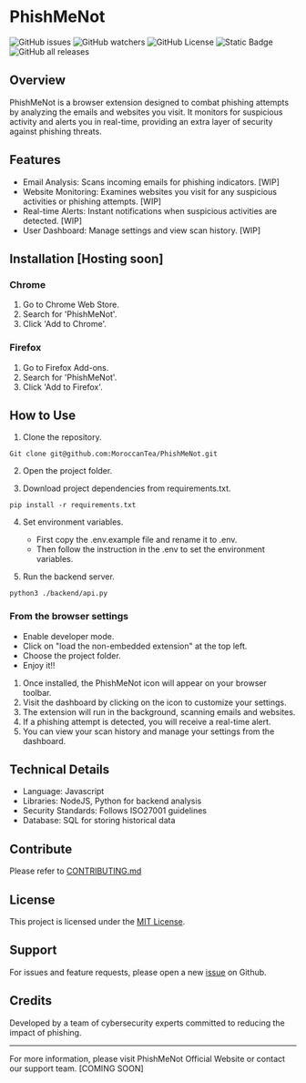 # PhishMeNot
![GitHub issues](https://img.shields.io/github/issues/MoroccanTea/PhishMeNot?color=yellow)
![GitHub watchers](https://img.shields.io/github/watchers/MoroccanTea/PhishMeNot)
![GitHub License](https://img.shields.io/github/license/MoroccanTea/PhishMeNot)
![Static Badge](https://img.shields.io/badge/Forever_Open_source-%E2%9D%A4%EF%B8%8F-white)
![GitHub all releases](https://img.shields.io/github/downloads/MoroccanTea/PhishMeNot/total)


## Overview

PhishMeNot is a browser extension designed to combat phishing attempts by analyzing the emails and websites you visit. It monitors for suspicious activity and alerts you in real-time, providing an extra layer of security against phishing threats.

## Features
- Email Analysis: Scans incoming emails for phishing indicators. [WIP]
- Website Monitoring: Examines websites you visit for any suspicious activities or phishing attempts. [WIP]
- Real-time Alerts: Instant notifications when suspicious activities are detected. [WIP]
- User Dashboard: Manage settings and view scan history. [WIP]

## Installation [Hosting soon]

### Chrome

1. Go to Chrome Web Store.
2. Search for 'PhishMeNot'.
3. Click 'Add to Chrome'.

### Firefox

1. Go to Firefox Add-ons.
2. Search for 'PhishMeNot'.
3. Click 'Add to Firefox'.


## How to Use 
1. Clone the repository.

`Git clone git@github.com:MoroccanTea/PhishMeNot.git`

2. Open the project folder.

3. Download project dependencies from requirements.txt.

`pip install -r requirements.txt`

4. Set environment variables.
    - First copy the .env.example file and rename it to .env.
    - Then follow the instruction in the .env to set the environment variables.

5. Run the backend server.

`python3 ./backend/api.py`


### From the browser settings

- Enable developer mode.
- Click on "load the non-embedded extension" at the top left.
- Choose the project folder.
- Enjoy it!!

1. Once installed, the PhishMeNot icon will appear on your browser toolbar.
2. Visit the dashboard by clicking on the icon to customize your settings.
3. The extension will run in the background, scanning emails and websites.
4. If a phishing attempt is detected, you will receive a real-time alert.
5. You can view your scan history and manage your settings from the dashboard.
   
## Technical Details
- Language: Javascript
- Libraries: NodeJS, Python for backend analysis
- Security Standards: Follows ISO27001 guidelines
- Database: SQL for storing historical data
  
## Contribute

Please refer to [CONTRIBUTING.md](https://github.com/MoroccanTea/PhishMeNot/blob/master/CONTRIBUTING.md)

## License
This project is licensed under the [MIT License](https://github.com/MoroccanTea/PhishMeNot/?tab=MIT-1-ov-file#readme).

## Support
For issues and feature requests, please open a new [issue](https://github.com/MoroccanTea/PhishMeNot/issues/new/choose) on Github.

## Credits
Developed by a team of cybersecurity experts committed to reducing the impact of phishing.

-------------------------------------------------------------------------------------------------------------------------

For more information, please visit PhishMeNot Official Website or contact our support team. [COMING SOON]
